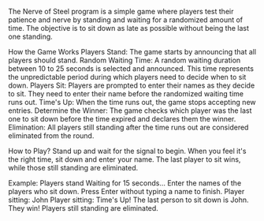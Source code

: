 The Nerve of Steel program is a simple game where players test their patience and nerve by standing and waiting for a randomized amount of time. The objective is to sit down as late as possible without being the last one standing.

How the Game Works
Players Stand: The game starts by announcing that all players should stand.
Random Waiting Time: A random waiting duration between 10 to 25 seconds is selected and announced. This time represents the unpredictable period during which players need to decide when to sit down.
Players Sit: Players are prompted to enter their names as they decide to sit. They need to enter their name before the randomized waiting time runs out.
Time's Up: When the time runs out, the game stops accepting new entries.
Determine the Winner: The game checks which player was the last one to sit down before the time expired and declares them the winner.
Elimination: All players still standing after the time runs out are considered eliminated from the round.


How to Play?
Stand up and wait for the signal to begin.
When you feel it's the right time, sit down and enter your name.
The last player to sit wins, while those still standing are eliminated.

Example:
Players stand
Waiting for 15 seconds...
Enter the names of the players who sit down. Press Enter without typing a name to finish.
Player sitting: John
Player sitting: 
Time's Up!
The last person to sit down is John. They win!
Players still standing are eliminated.
